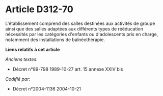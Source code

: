 # Article D312-70

L'établissement comprend des salles destinées aux activités de groupe ainsi que des salles adaptées aux différents types de
rééducation nécessités par les catégories d'enfants ou d'adolescents pris en charge, notamment des installations de
balnéothérapie.

**Liens relatifs à cet article**

_Anciens textes_:

  - Décret n°89-798 1989-10-27 art. 15 annexe XXIV bis

_Codifié par_:

  - Décret n°2004-1136 2004-10-21
